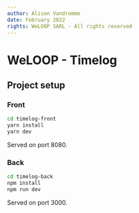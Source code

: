 ```yaml
---
author: Alison Vandromme
date: February 2022
rights: WeLOOP SARL - All rights reserved
---
```


# WeLOOP - Timelog

## Project setup

### Front

```sh
cd timelog-front
yarn install
yarn dev
```

Served on port 8080.

### Back

```sh
cd timelog-back
npm install
npm run dev
```

Served on port 3000. 